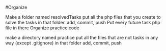 #Organize

Make a folder named resolvedTasks
put all the php files that you create to solve the tasks in that folder.
add, commit, push
Put every future task php file in there
Organize practice code

make a directory named practice
put all the files that are not tasks in any way (except .gitignore) in that folder
add, commit, push
